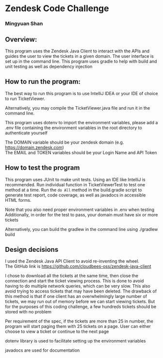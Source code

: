 # Zendesk Code Challenge
### Mingyuan Shan

## Overview: 
This program uses the Zendesk Java Client to interact with the APIs and 
guides the user to view the tickets in a given domain. The user interface
is set up in the command line. This program uses gradle to help with build
and unit testing as well as dependency injection

## How to run the program:  
The best way to run this program is to use IntelliJ IDEA or your IDE of choice to run TicketViewer.
  
Alternatively, you may compile the TicketViewer.java file and run it in 
the command line.
 
This program uses dotenv to import the environment variables, please add a 
.env file containing the environment variables in the root directory to authenticate 
yourself

The DOMAIN variable should be your zendesk domain (e.g. https://domain.zendesk.com)  
The EMAIL and TOKEN variables should be your Login Name and API Token  

## How to test the program  
This program uses JUnit to make unit tests. Using an IDE like IntelliJ is recommended. 
Run individual function in TicketViewerTest to test 
one method at a time. Run the `do All` method in the build.gradle script to generate test report, 
code coverage, as well as javadocs in accessible HTML forms.   

Note that you also need proper environment variables in .env when testing  
Additionally, in order for the test to pass, your domain must have six or more tickets   

Alternatively, you can build the gradlew in the command line using ./gradlew build

## Design decisions
I used the Zendesk Java API Client to avoid re-inventing the wheel.  
The GitHub link is https://github.com/cloudbees-oss/zendesk-java-client  

I chose to download all the tickets at the same time, then close the connection
and start the ticket viewing process. This is done to avoid having to do multiple 
network queries, which can be very slow. This also avoid trying to access tickets 
that may have been deleted. The drawback of this method is that if one client has 
an overwhelmingly large number of tickets, we may run out of memory before we can
start viewing tickets. But for the purposes of this coding challenge, a few hundreds
tickets should be stored with no problem

Per requirement of the spec, if the tickets are more than 25 in number, 
the program will start paging them with 25 tickets on a page. User can either 
choose to view a ticket or continue to the next page  

dotenv library is used to facilitate setting up the environment variables  

javadocs are used for documentation



